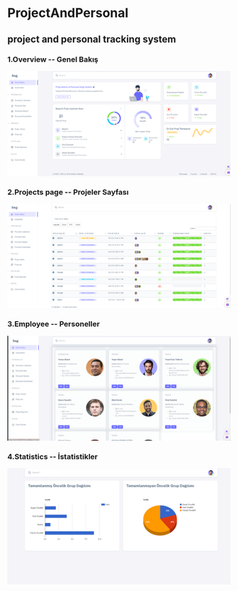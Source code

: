 # ProjectAndPersonal
<h2>project and personal tracking system</h2>

<h3>1.Overview -- Genel Bakış</h3>
<img src="./1.png"/>
<h3>2.Projects page -- Projeler Sayfası</h3>
<img src="./2.png"/>
<h3>3.Employee -- Personeller</h3>
<img src="./3.png"/>
<h3>4.Statistics -- İstatistikler</h3>
<img src="./4.png"/>




